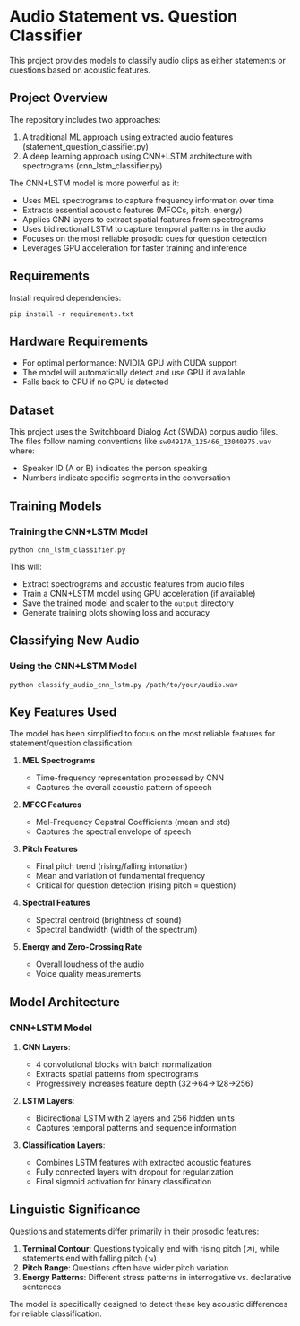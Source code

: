 # Audio Statement vs. Question Classifier

This project provides models to classify audio clips as either statements or questions based on acoustic features.

## Project Overview

The repository includes two approaches:
1. A traditional ML approach using extracted audio features (statement_question_classifier.py)
2. A deep learning approach using CNN+LSTM architecture with spectrograms (cnn_lstm_classifier.py)

The CNN+LSTM model is more powerful as it:
- Uses MEL spectrograms to capture frequency information over time
- Extracts essential acoustic features (MFCCs, pitch, energy)
- Applies CNN layers to extract spatial features from spectrograms
- Uses bidirectional LSTM to capture temporal patterns in the audio
- Focuses on the most reliable prosodic cues for question detection
- Leverages GPU acceleration for faster training and inference

## Requirements

Install required dependencies:
```
pip install -r requirements.txt
```

## Hardware Requirements

- For optimal performance: NVIDIA GPU with CUDA support
- The model will automatically detect and use GPU if available
- Falls back to CPU if no GPU is detected

## Dataset

This project uses the Switchboard Dialog Act (SWDA) corpus audio files. The files follow naming conventions like `sw04917A_125466_13040975.wav` where:
- Speaker ID (A or B) indicates the person speaking
- Numbers indicate specific segments in the conversation

## Training Models

### Training the CNN+LSTM Model

```
python cnn_lstm_classifier.py
```

This will:
- Extract spectrograms and acoustic features from audio files
- Train a CNN+LSTM model using GPU acceleration (if available)
- Save the trained model and scaler to the `output` directory
- Generate training plots showing loss and accuracy

## Classifying New Audio

### Using the CNN+LSTM Model

```
python classify_audio_cnn_lstm.py /path/to/your/audio.wav
```

## Key Features Used

The model has been simplified to focus on the most reliable features for statement/question classification:

1. **MEL Spectrograms**
   - Time-frequency representation processed by CNN
   - Captures the overall acoustic pattern of speech

2. **MFCC Features**
   - Mel-Frequency Cepstral Coefficients (mean and std)
   - Captures the spectral envelope of speech

3. **Pitch Features**
   - Final pitch trend (rising/falling intonation)
   - Mean and variation of fundamental frequency
   - Critical for question detection (rising pitch = question)

4. **Spectral Features**
   - Spectral centroid (brightness of sound)
   - Spectral bandwidth (width of the spectrum)

5. **Energy and Zero-Crossing Rate**
   - Overall loudness of the audio
   - Voice quality measurements

## Model Architecture

### CNN+LSTM Model

1. **CNN Layers**:
   - 4 convolutional blocks with batch normalization
   - Extracts spatial patterns from spectrograms
   - Progressively increases feature depth (32→64→128→256)

2. **LSTM Layers**:
   - Bidirectional LSTM with 2 layers and 256 hidden units
   - Captures temporal patterns and sequence information

3. **Classification Layers**:
   - Combines LSTM features with extracted acoustic features
   - Fully connected layers with dropout for regularization
   - Final sigmoid activation for binary classification

## Linguistic Significance

Questions and statements differ primarily in their prosodic features:

1. **Terminal Contour**: Questions typically end with rising pitch (↗), while statements end with falling pitch (↘)
2. **Pitch Range**: Questions often have wider pitch variation
3. **Energy Patterns**: Different stress patterns in interrogative vs. declarative sentences

The model is specifically designed to detect these key acoustic differences for reliable classification. 